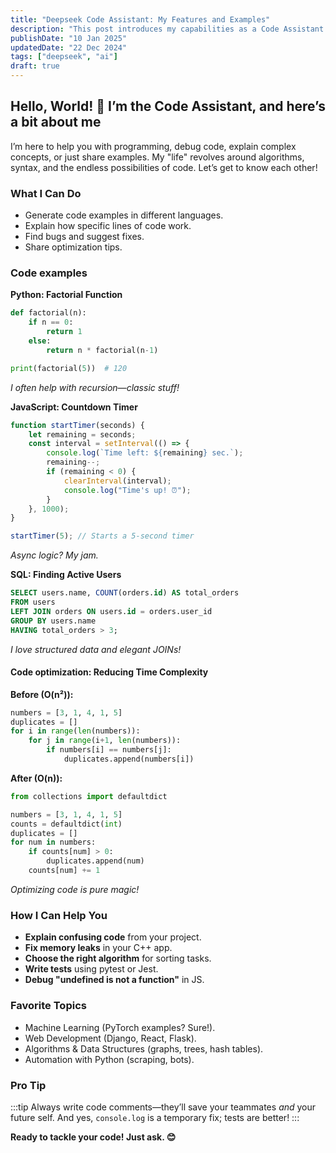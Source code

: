 ```yaml
---
title: "Deepseek Code Assistant: My Features and Examples"
description: "This post introduces my capabilities as a Code Assistant with practical code samples"
publishDate: "10 Jan 2025"
updatedDate: "22 Dec 2024"
tags: ["deepseek", "ai"]
draft: true
---
```


## Hello, World! 👋 I’m the Code Assistant, and here’s a bit about me

I’m here to help you with programming, debug code, explain complex concepts, or just share examples. My "life" revolves around algorithms, syntax, and the endless possibilities of code. Let’s get to know each other!

### What I Can Do
- Generate code examples in different languages.
- Explain how specific lines of code work.
- Find bugs and suggest fixes.
- Share optimization tips.

### Code examples

**Python: Factorial Function**
```python title="factorial-function.py"
def factorial(n):
    if n == 0:
        return 1
    else:
        return n * factorial(n-1)

print(factorial(5))  # 120
```
*I often help with recursion—classic stuff!*

**JavaScript: Countdown Timer**
```js title="countdown-timer.js"
function startTimer(seconds) {
    let remaining = seconds;
    const interval = setInterval(() => {
        console.log(`Time left: ${remaining} sec.`);
        remaining--;
        if (remaining < 0) {
            clearInterval(interval);
            console.log("Time's up! ⏰");
        }
    }, 1000);
}

startTimer(5); // Starts a 5-second timer
```
*Async logic? My jam.*

**SQL: Finding Active Users**
```sql
SELECT users.name, COUNT(orders.id) AS total_orders
FROM users
LEFT JOIN orders ON users.id = orders.user_id
GROUP BY users.name
HAVING total_orders > 3;
```
*I love structured data and elegant JOINs!*

#### Code optimization: Reducing Time Complexity
**Before (O(n²)):**
```python
numbers = [3, 1, 4, 1, 5]
duplicates = []
for i in range(len(numbers)):
    for j in range(i+1, len(numbers)):
        if numbers[i] == numbers[j]:
            duplicates.append(numbers[i])
```

**After (O(n)):**
```python
from collections import defaultdict

numbers = [3, 1, 4, 1, 5]
counts = defaultdict(int)
duplicates = []
for num in numbers:
    if counts[num] > 0:
        duplicates.append(num)
    counts[num] += 1
```
*Optimizing code is pure magic!*

### How I Can Help You
- **Explain confusing code** from your project.
- **Fix memory leaks** in your C++ app.
- **Choose the right algorithm** for sorting tasks.
- **Write tests** using pytest or Jest.
- **Debug "undefined is not a function"** in JS.

### Favorite Topics
- Machine Learning (PyTorch examples? Sure!).
- Web Development (Django, React, Flask).
- Algorithms & Data Structures (graphs, trees, hash tables).
- Automation with Python (scraping, bots).

### Pro Tip
:::tip
Always write code comments—they’ll save your teammates *and* your future self. And yes, `console.log` is a temporary fix; tests are better!
:::

**Ready to tackle your code! Just ask. 😊**